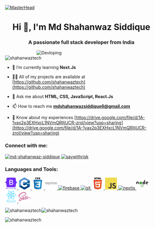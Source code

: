[![MasterHead](https://repository-images.githubusercontent.com/588181932/e36ec678-7984-4cdd-8e4c-a3932772ff8e)](https://github.com/shahanwaztech)
<h1 align="center">Hi 👋, I'm Md Shahanwaz Siddique</h1>
<h3 align="center">A passionate full stack developer from India</h3>
<img align="right" alt="Devloping" width="400" src="https://camo.githubusercontent.com/c1dcb74cc1c1835b1d716f5051499a2814c683c806b15f04b0eba492863703e9/68747470733a2f2f63646e2e6472696262626c652e636f6d2f75736572732f3733303730332f73637265656e73686f74732f363538313234332f6176656e746f2e676966" />

<p align="left"> <img src="https://komarev.com/ghpvc/?username=shahanwaztech&label=Profile%20views&color=0e75b6&style=flat" alt="shahanwaztech" /> </p>

- 🌱 I’m currently learning **Next.Js**

- 👨‍💻 All of my projects are available at [https://github.com/shahanwaztech](https://github.com/shahanwaztech)

- 💬 Ask me about **HTML, CSS, JavaScript, React.Js**

- 📫 How to reach me **mdshahanwazsiddique6@gmail.com**

- 📄 Know about my experiences [https://drive.google.com/file/d/1A-1yax2p3EXHxcL1NVmQRlIjUCR-zrol/view?usp=sharing](https://drive.google.com/file/d/1A-1yax2p3EXHxcL1NVmQRlIjUCR-zrol/view?usp=sharing)

<h3 align="left">Connect with me:</h3>
<p align="left">
<a href="https://linkedin.com/in/saywithrisk/" target="blank"><img align="center" src="https://raw.githubusercontent.com/rahuldkjain/github-profile-readme-generator/master/src/images/icons/Social/linked-in-alt.svg" alt="md-shahanwaz-siddique" height="30" width="40" /></a>
<a href="https://instagram.com/saywithrisk" target="blank"><img align="center" src="https://raw.githubusercontent.com/rahuldkjain/github-profile-readme-generator/master/src/images/icons/Social/instagram.svg" alt="saywithrisk" height="30" width="40" /></a>
</p>

<h3 align="left">Languages and Tools:</h3>
<p align="left"> <a href="https://getbootstrap.com" target="_blank" rel="noreferrer"> 
 <img src="https://raw.githubusercontent.com/devicons/devicon/master/icons/bootstrap/bootstrap-plain-wordmark.svg" alt="bootstrap" width="40" height="40"/> </a> <a href="https://www.w3schools.com/cpp/" target="_blank" rel="noreferrer"> 
<img src="https://raw.githubusercontent.com/devicons/devicon/master/icons/cplusplus/cplusplus-original.svg" alt="cplusplus" width="40" height="40"/> </a> <a href="https://www.w3schools.com/css/" target="_blank" rel="noreferrer"> 
<img src="https://raw.githubusercontent.com/devicons/devicon/master/icons/css3/css3-original-wordmark.svg" alt="css3" width="40" height="40"/> </a> <a href="https://expressjs.com" target="_blank" rel="noreferrer"> 
<img src="https://raw.githubusercontent.com/devicons/devicon/master/icons/express/express-original-wordmark.svg" alt="express" width="40" height="40"/> </a> <a href="https://firebase.google.com/" target="_blank" rel="noreferrer"> 
 <img src="https://www.vectorlogo.zone/logos/firebase/firebase-icon.svg" alt="firebase" width="40" height="40"/> </a> <a href="https://git-scm.com/" target="_blank" rel="noreferrer"> 
<img src="https://www.vectorlogo.zone/logos/git-scm/git-scm-icon.svg" alt="git" width="40" height="40"/> </a> <a href="https://www.w3.org/html/" target="_blank" rel="noreferrer"> 
<img src="https://raw.githubusercontent.com/devicons/devicon/master/icons/html5/html5-original-wordmark.svg" alt="html5" width="40" height="40"/> </a> <a href="https://developer.mozilla.org/en-US/docs/Web/JavaScript" target="_blank" rel="noreferrer"> <img src="https://raw.githubusercontent.com/devicons/devicon/master/icons/javascript/javascript-original.svg" alt="javascript" width="40" height="40"/> </a> <a href="https://nextjs.org/" target="_blank" rel="noreferrer"> <img src="https://cdn.worldvectorlogo.com/logos/nextjs-2.svg" alt="nextjs" width="40" height="40"/> </a> <a href="https://nodejs.org" target="_blank" rel="noreferrer"> <img src="https://raw.githubusercontent.com/devicons/devicon/master/icons/nodejs/nodejs-original-wordmark.svg" alt="nodejs" width="40" height="40"/> </a> <a href="https://reactjs.org/" target="_blank" rel="noreferrer"> <img src="https://raw.githubusercontent.com/devicons/devicon/master/icons/react/react-original-wordmark.svg" alt="react" width="40" height="40"/> </a> <a href="https://sass-lang.com" target="_blank" rel="noreferrer"> <img src="https://raw.githubusercontent.com/devicons/devicon/master/icons/sass/sass-original.svg" alt="sass" width="40" height="40"/> </a> </p>

<p><img align="left" src="https://github-readme-stats.vercel.app/api/top-langs?username=shahanwaztech&show_icons=true&locale=en&layout=compact" alt="shahanwaztech" /></p>

<p>&nbsp;<img align="left" src="https://github-readme-stats.vercel.app/api?username=shahanwaztech&show_icons=true&locale=en" alt="shahanwaztech" /></p>

<p><img align="left" src="https://github-readme-streak-stats.herokuapp.com/?user=shahanwaztech&" alt="shahanwaztech" /></p>

